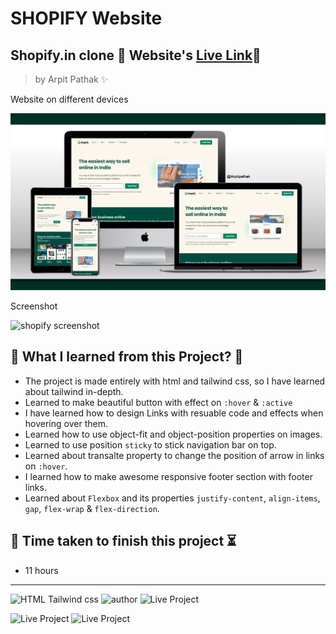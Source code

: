 # SHOPIFY Website

## Shopify.in clone 🚀 Website's [Live Link](https://shopifyin.netlify.app/)🔗

>by Arpit Pathak ✨

Website on different devices

![shopify screenshot](./screenshots/on-diff-devices.png)

Screenshot

![shopify screenshot](./screenshots/shopify-full.png)


## 📌 What I learned from this Project? 📝 

- The project is made entirely with html and tailwind css, so I have learned about tailwind in-depth.
- Learned to make beautiful button with effect on  `:hover` & `:active`
- I have learned how to design Links with resuable code and effects when hovering over them.
- Learned how to use object-fit and object-position properties on images.
- Learned to use position `sticky` to stick navigation bar on top.
- Learned about transalte property to change the position of arrow in links on `:hover`.
- I learned how to make awesome responsive footer section with footer links.
- Learned about `Flexbox` and its properties `justify-content`, `align-items`, `gap`, `flex-wrap` & `flex-direction`.

## 📌 Time taken to finish this project ⏳
- 11 hours

---
![HTML Tailwind css](https://img.shields.io/badge/HTML-TAILWIND--CSS-orange)
![author](https://img.shields.io/badge/author-Arpit--Pathak-blue)
![Live Project](https://img.shields.io/badge/Live--Project-18-green)

![Live Project](https://img.shields.io/badge/Responsive-yes-ecff19)
![Live Project](https://img.shields.io/badge/Deployed-yes-38B2AC)